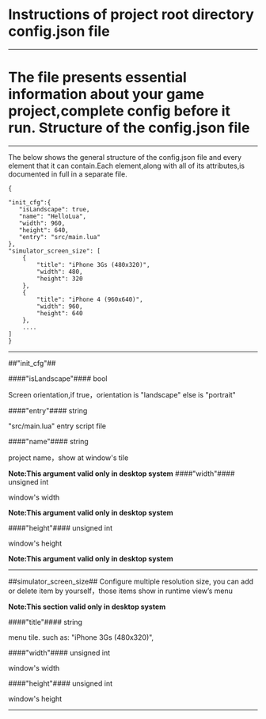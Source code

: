 Instructions of project root directory config.json file
===
---
The file presents essential information about your game project,complete config before it run.
Structure of the config.json file
===
---
The below shows the general structure of the config.json file and every element that it can contain.Each element,along with all of its attributes,is documented in full in a separate file.

	{
	
    "init_cfg":{
       "isLandscape": true,
       "name": "HelloLua",
       "width": 960,
       "height": 640,
       "entry": "src/main.lua"
    },
    "simulator_screen_size": [
        {
            "title": "iPhone 3Gs (480x320)",
            "width": 480,
            "height": 320
        },
        {
            "title": "iPhone 4 (960x640)",
            "width": 960,
            "height": 640
        },
        ....
    ]
	}
---	
##"init_cfg"##

####"isLandscape"####
bool

Screen orientation,if true，orientation is "landscape" else is "portrait"

####"entry"####
string

"src/main.lua" entry script file

####"name"####
string

project name，show at window's tile

**Note:This argument valid only in desktop system**
####"width"####
unsigned int

window's width

**Note:This argument valid only in desktop system**

####"height"####
unsigned int

window's height

**Note:This argument valid only in desktop system**



---
##simulator_screen_size##
Configure multiple resolution size, you can add or delete item by yourself，those items show in runtime view’s menu

**Note:This section valid only in desktop system**

####"title"####
string

menu tile. such as: "iPhone 3Gs (480x320)", 

####"width"####
unsigned int

window's width

####"height"####
unsigned int

window's height


---